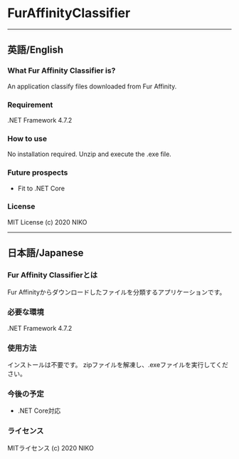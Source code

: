 # FurAffinityClassifier

***
## 英語/English

### What Fur Affinity Classifier is?
An application classify files downloaded from Fur Affinity.

### Requirement
.NET Framework 4.7.2

### How to use
No installation required.
Unzip and execute the .exe file.

### Future prospects
* Fit to .NET Core

### License
MIT License
(c) 2020 NIKO

***
## 日本語/Japanese

### Fur Affinity Classifierとは
Fur Affinityからダウンロードしたファイルを分類するアプリケーションです。

### 必要な環境
.NET Framework 4.7.2

### 使用方法
インストールは不要です。
zipファイルを解凍し、.exeファイルを実行してください。

### 今後の予定
* .NET Core対応

### ライセンス
MITライセンス
(c) 2020 NIKO